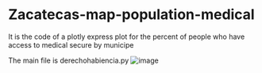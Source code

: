 # Zacatecas-map-population-medical
It is the code of a plotly express plot for the percent of people who have access to medical secure by municipe

The main file is derechohabiencia.py
![image](https://github.com/ghb72/Zacatecas-map-population-medical/assets/155800515/76f949ec-359a-4003-af49-62ac74e267d9)
